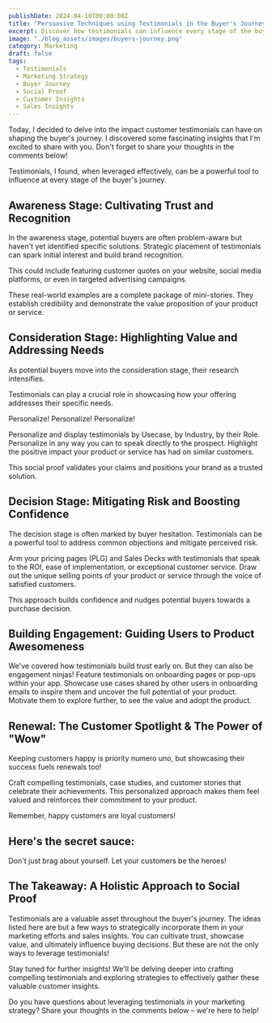 ```yaml
---
publishDate: 2024-04-10T00:00:00Z
title: "Persuasive Techniques using Testimonials in the Buyer's Journey"
excerpt: Discover how testimonials can influence every stage of the buyer's journey and learn strategies to leverage them effectively.
image: "./blog_assets/images/buyers-journey.png"
category: Marketing
draft: false
tags:
  - Testimonials
  - Marketing Strategy
  - Buyer Journey
  - Social Proof
  - Customer Insights
  - Sales Insights
---
```


Today, I decided to delve into the impact customer testimonials can have on shaping the buyer's journey. I discovered some fascinating insights that I'm excited to share with you. Don't forget to share your thoughts in the comments below!
 
 Testimonials, I found, when leveraged effectively, can be a powerful tool to influence at every stage of the buyer's journey.

## Awareness Stage: Cultivating Trust and Recognition

In the awareness stage, potential buyers are often problem-aware but haven't yet identified specific solutions. Strategic placement of testimonials can spark initial interest and build brand recognition. 

This could include featuring customer quotes on your website, social media platforms, or even in targeted advertising campaigns. 

These real-world examples are a complete package of mini-stories. They establish credibility and demonstrate the value proposition of your product or service. 

## Consideration Stage: Highlighting Value and Addressing Needs

As potential buyers move into the consideration stage, their research intensifies. 

Testimonials can play a crucial role in showcasing how your offering addresses their specific needs.  

Personalize! Personalize! Personalize!

Personalize and display testimonials by Usecase, by Industry, by their Role. Personalize in any way you can to speak directly to the prospect. Highlight the positive impact your product or service has had on similar customers. 

This social proof validates your claims and positions your brand as a trusted solution.

## Decision Stage: Mitigating Risk and Boosting Confidence

The decision stage is often marked by buyer hesitation. Testimonials can be a powerful tool to address common objections and mitigate perceived risk.  

Arm your pricing pages (PLG) and Sales Decks with testimonials that speak to the ROI, ease of implementation, or exceptional customer service. Draw out the unique selling points of your product or service through the voice of satisfied customers.

This approach builds confidence and nudges potential buyers towards a purchase decision.


## Building Engagement: Guiding Users to Product Awesomeness

We've covered how testimonials build trust early on. But they can also be engagement ninjas!  Feature testimonials on onboarding pages or pop-ups within your app.  Showcase use cases shared by other users in onboarding emails to inspire them and uncover the full potential of your product.  Motivate them to explore further, to see the value and adopt the product.

## Renewal: The Customer Spotlight & The Power of "Wow"

Keeping customers happy is priority numero uno, but showcasing their success fuels renewals too!  

Craft compelling testimonials, case studies, and customer stories that celebrate their achievements.  This personalized approach makes them feel valued and reinforces their commitment to your product.  

Remember, happy customers are loyal customers!

## Here's the secret sauce:  
Don't just brag about yourself.  Let your customers be the heroes!

## The Takeaway: A Holistic Approach to Social Proof

Testimonials are a valuable asset throughout the buyer's journey. The ideas listed here are but a few ways to strategically incorporate them in your marketing efforts and sales insights. You can cultivate trust, showcase value, and ultimately influence buying decisions. But these are not the only ways to leverage testimonials!

Stay tuned for further insights! We'll be delving deeper into crafting compelling testimonials and exploring strategies to effectively gather these valuable customer insights.

Do you have questions about leveraging testimonials in your marketing strategy? Share your thoughts in the comments below – we're here to help!

